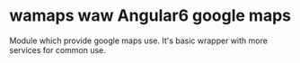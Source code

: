 # wamaps waw Angular6 google maps
Module which provide google maps use. It's basic wrapper with more services for common use.
